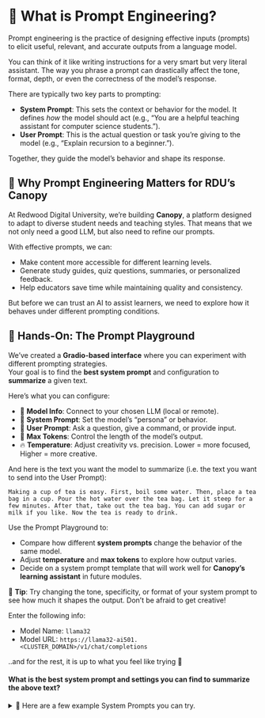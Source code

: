 # 🧠 What is Prompt Engineering?

<div class="terminal-curl"></div>

Prompt engineering is the practice of designing effective inputs (prompts) to elicit useful, relevant, and accurate outputs from a language model.

You can think of it like writing instructions for a very smart but very literal assistant. The way you phrase a prompt can drastically affect the tone, format, depth, or even the correctness of the model’s response.

There are typically two key parts to prompting:

* **System Prompt**: This sets the context or behavior for the model. It defines *how* the model should act (e.g., “You are a helpful teaching assistant for computer science students.”).
* **User Prompt**: This is the actual question or task you’re giving to the model (e.g., “Explain recursion to a beginner.”).

Together, they guide the model’s behavior and shape its response.

## 🎯 Why Prompt Engineering Matters for RDU’s Canopy

At Redwood Digital University, we’re building **Canopy**, a platform designed to adapt to diverse student needs and teaching styles. That means that we not only need a good LLM, but also need to refine our prompts.

With effective prompts, we can:

* Make content more accessible for different learning levels.
* Generate study guides, quiz questions, summaries, or personalized feedback.
* Help educators save time while maintaining quality and consistency.

But before we can trust an AI to assist learners, we need to explore how it behaves under different prompting conditions.


## 🧪 Hands-On: The Prompt Playground

We’ve created a **Gradio-based interface** where you can experiment with different prompting strategies.  
Your goal is to find the **best system prompt** and configuration to **summarize** a given text.

Here’s what you can configure:

* 🔗 **Model Info**: Connect to your chosen LLM (local or remote).
* 🧾 **System Prompt**: Set the model’s “persona” or behavior.
* 💬 **User Prompt**: Ask a question, give a command, or provide input.
* 🔢 **Max Tokens**: Control the length of the model’s output.
* 🔥 **Temperature**: Adjust creativity vs. precision. Lower = more focused, Higher = more creative.

And here is the text you want the model to summarize (i.e. the text you want to send into the User Prompt):

```
Making a cup of tea is easy. First, boil some water. Then, place a tea bag in a cup. Pour the hot water over the tea bag. Let it steep for a few minutes. After that, take out the tea bag. You can add sugar or milk if you like. Now the tea is ready to drink.
```

Use the Prompt Playground to:

* Compare how different **system prompts** change the behavior of the same model.
* Adjust **temperature** and **max tokens** to explore how output varies.
* Decide on a system prompt template that will work well for **Canopy’s learning assistant** in future modules.

📌 **Tip**: Try changing the tone, specificity, or format of your system prompt to see how much it shapes the output. Don’t be afraid to get creative!

Enter the following info:

- Model Name: `llama32`
- Model URL: `https://llama32-ai501.<CLUSTER_DOMAIN>/v1/chat/completions`

..and for the rest, it is up to what you feel like trying 🧪  

#### What is the best system prompt and settings you can find to summarize the above text?

<details>
<summary> 📜 Here are a few example System Prompts you can try.</summary>  
<br>
```
Write a short version of this.
```

```
Summarize the text in a few sentences.
```

Can you come up with something that explains the text even better without loosing important info?
</details>

<div class="iframe-scroll-container">
  <iframe 
    src="https://gradio-app-ai501.<CLUSTER_DOMAIN>/prompt-playground"  
    width="1600px" 
    height="800px" 
    frameborder="0"
    style="border: 1px solid transparent; border-radius: 1px;">
  </iframe>
</div>

